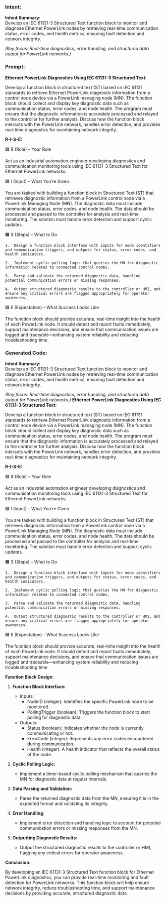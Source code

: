 ### Intent:
**Intent Summary:**  
Develop an IEC 61131-3 Structured Text function block to monitor and diagnose Ethernet PowerLink nodes by retrieving real-time communication status, error codes, and health metrics, ensuring fault detection and network integrity.  

*(Key focus: Real-time diagnostics, error handling, and structured data output for PowerLink networks.)*

### Prompt:
**Ethernet PowerLink Diagnostics Using IEC 61131-3 Structured Text:**

Develop a function block in structured text (ST) based on IEC 61131 standards to retrieve Ethernet PowerLink diagnostic information from a control node device via a PowerLink managing node (MN). The function block should collect and display key diagnostic data such as communication status, error codes, and node health. The program must ensure that the diagnostic information is accurately processed and relayed to the controller for further analysis. Discuss how the function block interacts with the PowerLink network, handles error detection, and provides real-time diagnostics for maintaining network integrity.

**R-I-S-E:**

🟥 R (Role) – Your Role

Act as an industrial automation engineer developing diagnostics and communication monitoring tools using IEC 61131-3 Structured Text for Ethernet PowerLink networks.

🟩 I (Input) – What You’re Given

You are tasked with building a function block in Structured Text (ST) that retrieves diagnostic information from a PowerLink control node via a PowerLink Managing Node (MN). The diagnostic data must include communication status, error codes, and node health. The data should be processed and passed to the controller for analysis and real-time monitoring. The solution must handle error detection and support cyclic updates.

🟧 S (Steps) – What to Do

	1.	Design a function block interface with inputs for node identifiers and communication triggers, and outputs for status, error codes, and health indicators.
 
	2.	Implement cyclic polling logic that queries the MN for diagnostic information related to connected control nodes.
 
	3.	Parse and validate the returned diagnostic data, handling potential communication errors or missing responses.
 
	4.	Output structured diagnostic results to the controller or HMI, and ensure any critical errors are flagged appropriately for operator awareness.

🟦 E (Expectation) – What Success Looks Like

The function block should provide accurate, real-time insight into the health of each PowerLink node. It should detect and report faults immediately, support maintenance decisions, and ensure that communication issues are logged and traceable—enhancing system reliability and reducing troubleshooting time.

### Generated Code:
**Intent Summary:**  
Develop an IEC 61131-3 Structured Text function block to monitor and diagnose Ethernet PowerLink nodes by retrieving real-time communication status, error codes, and health metrics, ensuring fault detection and network integrity.  

*(Key focus: Real-time diagnostics, error handling, and structured data output for PowerLink networks.)*
**Ethernet PowerLink Diagnostics Using IEC 61131-3 Structured Text:**

Develop a function block in structured text (ST) based on IEC 61131 standards to retrieve Ethernet PowerLink diagnostic information from a control node device via a PowerLink managing node (MN). The function block should collect and display key diagnostic data such as communication status, error codes, and node health. The program must ensure that the diagnostic information is accurately processed and relayed to the controller for further analysis. Discuss how the function block interacts with the PowerLink network, handles error detection, and provides real-time diagnostics for maintaining network integrity.

**R-I-S-E:**

🟥 R (Role) – Your Role

Act as an industrial automation engineer developing diagnostics and communication monitoring tools using IEC 61131-3 Structured Text for Ethernet PowerLink networks.

🟩 I (Input) – What You’re Given

You are tasked with building a function block in Structured Text (ST) that retrieves diagnostic information from a PowerLink control node via a PowerLink Managing Node (MN). The diagnostic data must include communication status, error codes, and node health. The data should be processed and passed to the controller for analysis and real-time monitoring. The solution must handle error detection and support cyclic updates.

🟧 S (Steps) – What to Do

	1.	Design a function block interface with inputs for node identifiers and communication triggers, and outputs for status, error codes, and health indicators.
 
	2.	Implement cyclic polling logic that queries the MN for diagnostic information related to connected control nodes.
 
	3.	Parse and validate the returned diagnostic data, handling potential communication errors or missing responses.
 
	4.	Output structured diagnostic results to the controller or HMI, and ensure any critical errors are flagged appropriately for operator awareness.

🟦 E (Expectation) – What Success Looks Like

The function block should provide accurate, real-time insight into the health of each PowerLink node. It should detect and report faults immediately, support maintenance decisions, and ensure that communication issues are logged and traceable—enhancing system reliability and reducing troubleshooting time.

**Function Block Design:**

1.	**Function Block Interface:**
	* Inputs:
		+ NodeID (integer): Identifies the specific PowerLink node to be monitored.
		+ PollingTrigger (boolean): Triggers the function block to start polling for diagnostic data.
	* Outputs:
		+ Status (boolean): Indicates whether the node is currently communicating or not.
		+ ErrorCode (integer): Represents any error codes encountered during communication.
		+ Health (integer): A health indicator that reflects the overall status of the node.

2.	**Cyclic Polling Logic:**
	* Implement a timer-based cyclic polling mechanism that queries the MN for diagnostic data at regular intervals.

3.	**Data Parsing and Validation:**
	* Parse the returned diagnostic data from the MN, ensuring it is in the expected format and validating its integrity.

4.	**Error Handling:**
	* Implement error detection and handling logic to account for potential communication errors or missing responses from the MN.

5.	**Outputting Diagnostic Results:**
	* Output the structured diagnostic results to the controller or HMI, flagging any critical errors for operator awareness.

**Conclusion:**

By developing an IEC 61131-3 Structured Text function block for Ethernet PowerLink diagnostics, you can provide real-time monitoring and fault detection for PowerLink networks. This function block will help ensure network integrity, reduce troubleshooting time, and support maintenance decisions by providing accurate, structured diagnostic data.
